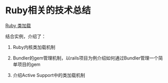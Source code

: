 # Ruby相关的技术总结

[Ruby 类加载](https://github.com/yangyuqian/ruby-articles/blob/master/CLASS-LOADER.md)

结合实例，介绍了：

1. Ruby内核类加载机制

2. Bundler的gem管理机制，以rails项目为例介绍如何通过Bundler管理一个简单项目的gem

3. 介绍Active Support中的类加载机制

